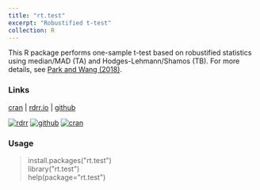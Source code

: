 ```yaml
---
title: "rt.test"
excerpt: "Robustified t-test"
collection: R
---
```

This R package performs one-sample t-test based on robustified statistics using median/MAD 
(TA) and Hodges-Lehmann/Shamos (TB). 
For more details, see [Park and Wang (2018)](https://arxiv.org/abs/1807.02215). 

### Links
 [cran](https://cran.r-project.org/web/packages/rt.test/) | [rdrr.io](https://rdrr.io/cran/rt.test/) | [github](https://github.com/AppliedStat/R/tree/master/rt.test) 

[![rdrr](https://img.shields.io/badge/%20-rdrr.io-yellowgreen.svg)](https://rdrr.io/cran/rt.test/)
[![github](https://img.shields.io/badge/%20-github-lightgrey.svg)](https://github.com/appliedstat/R/tree/master/rt.test)
[![cran](https://cranlogs.r-pkg.org/badges/grand-total/rt.test)](https://cran.r-project.org/web/packages/rt.test/)



### Usage
> install.packages(\"rt.test\") <br />
> library(\"rt.test\")  <br />
> help(package=\"rt.test\")  
